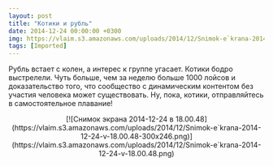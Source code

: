 ```yaml
---
layout: post
title: "Котики и рубль"
date: 2014-12-24 00:00:00 +0300
img: https://vlaim.s3.amazonaws.com/uploads/2014/12/Snimok-e`krana-2014-12-24-v-18.00.48-300x246.png
tags: [Imported]
---
```


Рубль встает с колен, а интерес к группе угасает. Котики бодро выстрелели. Чуть больше, чем за неделю больше 1000 лойсов и доказательство того, что сообщество с динамическим контентом без участия человека может существовать. 
Ну, пока, котики, отправляйтесь в самостоятельное плавание! 

<center>[![Снимок экрана 2014-12-24 в 18.00.48](https://vlaim.s3.amazonaws.com/uploads/2014/12/Snimok-e`krana-2014-12-24-v-18.00.48-300x246.png)](https://vlaim.s3.amazonaws.com/uploads/2014/12/Snimok-e`krana-2014-12-24-v-18.00.48.png)</center>